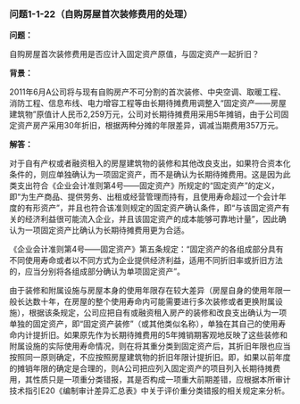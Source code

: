 ### 问题1-1-22（自购房屋首次装修费用的处理）

**问题：**

自购房屋首次装修费用是否应计入固定资产原值，与固定资产一起折旧？

**背景：**

2011年6月A公司将与现有自购房产不可分割的首次装修、中央空调、取暖工程、消防工程、信息布线、电力增容工程等由长期待摊费用调整入“固定资产——房屋建筑物”原值计人民币2,259万元，公司对长期待摊费用采用5年摊销，由于公司固定资产房产采用30年折旧，根据两种分摊的年限差异，调减当期费用357万元。

**解答：**

对于自有产权或者融资租入的房屋建筑物的装修和其他改良支出，如果符合资本化条件的，则应单独确认为一项固定资产，而不是确认为长期待摊费用。这是因为此类支出符合《企业会计准则第4号——固定资产》所规定的“固定资产”的定义，即“为生产商品、提供劳务、出租或经营管理而持有，且使用寿命超过一个会计年度的有形资产”，并且也符合该准则规定的固定资产确认条件，即“与该固定资产有关的经济利益很可能流入企业，并且该固定资产的成本能够可靠地计量”，因此确认为一项固定资产比确认为长期待摊费用更为合适。

《企业会计准则第4号——固定资产》第五条规定：“固定资产的各组成部分具有不同使用寿命或者以不同方式为企业提供经济利益，适用不同折旧率或折旧方法的，应当分别将各组成部分确认为单项固定资产”。

由于装修和附属设施与房屋本身的使用年限存在较大差异（房屋自身的使用年限一般长达数十年，在房屋的整个使用寿命内可能需要进行多次装修或者更换附属设施），根据该条规定，公司应把自有或融资租入房产的装修和改良支出确认为一项单独的固定资产，即“固定资产装修”（或其他类似名称），单独在其自己的使用寿命内计提折旧。如果原先作为长期待摊费用的5年摊销期客观地反映了这些装修和附属设施的实际使用寿命情况，则在将其重分类到固定资产后，其折旧年限也应当按照同一原则确定，不应按照房屋建筑物的折旧年限计提折旧。即，如果以前年度的摊销年限的确定是合理的，则A公司把应列入固定资产的项目列入长期待摊费用，其性质只是一项重分类错报，其是否构成一项重大前期差错，应根据本所审计技术指引E20《编制审计差异汇总表》中关于评价重分类错报的相关规定来分析。